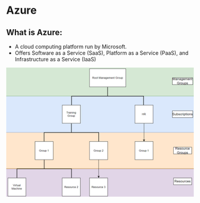 # Azure

## What is Azure:

- A cloud computing platform run by Microsoft.
- Offers Software as a Service (SaaS), Platform as a Service (PaaS), and Infrastructure as a Service (IaaS)


![img.png](image.png)